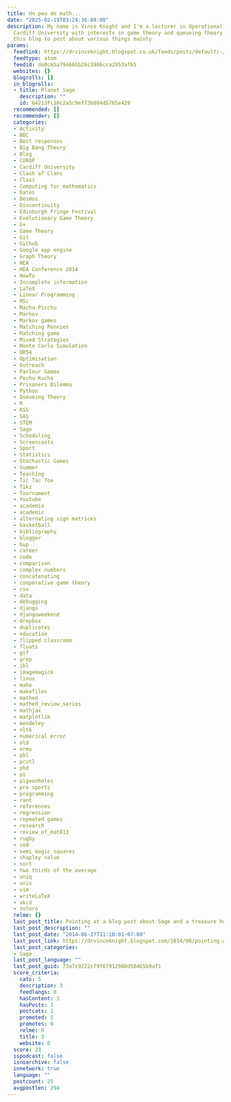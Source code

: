 ```yaml
---
title: Un peu de math...
date: "2025-02-19T03:24:36-08:00"
description: My name is Vince Knight and I'm a lecturer in Operational Research at
  Cardiff University with interests in game theory and queueing theory. I'll be using
  this blog to post about various things mainly
params:
  feedlink: https://drvinceknight.blogspot.co.uk/feeds/posts/default/-/Sage
  feedtype: atom
  feedid: de8c65a79466bb28c3906cca2953af65
  websites: {}
  blogrolls: []
  in_blogrolls:
  - title: Planet Sage
    description: ""
    id: 64213fc10c2a5c9ef73b084d5765e429
  recommended: []
  recommender: []
  categories:
  - Activity
  - BBC
  - Best responses
  - Big Bang Theory
  - Blog
  - CUROP
  - Cardiff University
  - Clash of Clans
  - Class
  - Computing for mathematics
  - Dates
  - Desmos
  - Discontinuity
  - Edinburgh Fringe Festival
  - Evolutionary Game Theory
  - G+
  - Game Theory
  - Git
  - Github
  - Google app engine
  - Graph Theory
  - HEA
  - HEA Conference 2014
  - HowTo
  - Incomplete information
  - LaTeX
  - Linear Programming
  - MSc
  - Machu Picchu
  - Markov
  - Markov games
  - Matching Pennies
  - Matching game
  - Mixed Strategies
  - Monte Carlo Simulation
  - OR54
  - Optimisation
  - Outreach
  - Parlour Games
  - Pechu Kucha
  - Prisoners Dilemma
  - Python
  - Queueing Theory
  - R
  - RSS
  - SAS
  - STEM
  - Sage
  - Scheduling
  - Screencasts
  - Sport
  - Statistics
  - Stochastic Games
  - Summer
  - Teaching
  - Tic Tac Toe
  - Tikz
  - Tournament
  - Youtube
  - academia
  - academic
  - alternating sign matrices
  - basketball
  - bibliography
  - blogger
  - bup
  - career
  - code
  - comparison
  - complex numbers
  - concatenating
  - cooperative game theory
  - csv
  - data
  - debugging
  - django
  - djangoweekend
  - dropbox
  - duplicates
  - education
  - flipped classroom
  - floats
  - gif
  - grep
  - ibl
  - imagemagick
  - linux
  - make
  - makefiles
  - mathed
  - mathed_review_series
  - mathjax
  - matplotlib
  - mendeley
  - nltk
  - numerical error
  - old
  - orms
  - pbl
  - pcutl
  - phd
  - pi
  - pigeonholes
  - pro sports
  - programming
  - rant
  - references
  - regression
  - repeated games
  - research
  - review_of_mat013
  - rugby
  - sed
  - semi magic squares
  - shapley value
  - sort
  - two thirds of the average
  - uniq
  - unix
  - vim
  - writeLaTeX
  - xkcd
  - zotero
  relme: {}
  last_post_title: Pointing at a blog post about Sage and a treasure hunt
  last_post_description: ""
  last_post_date: "2014-06-27T11:10:01-07:00"
  last_post_link: https://drvinceknight.blogspot.com/2014/06/pointing-at-blog-post-about-sage-and.html
  last_post_categories:
  - Sage
  last_post_language: ""
  last_post_guid: 73a7c9222cf9f67912980d58465b9af1
  score_criteria:
    cats: 5
    description: 3
    feedlangs: 0
    hasContent: 3
    hasPosts: 3
    postcats: 1
    promoted: 5
    promotes: 0
    relme: 0
    title: 3
    website: 0
  score: 23
  ispodcast: false
  isnoarchive: false
  innetwork: true
  language: ""
  postcount: 25
  avgpostlen: 294
---
```

